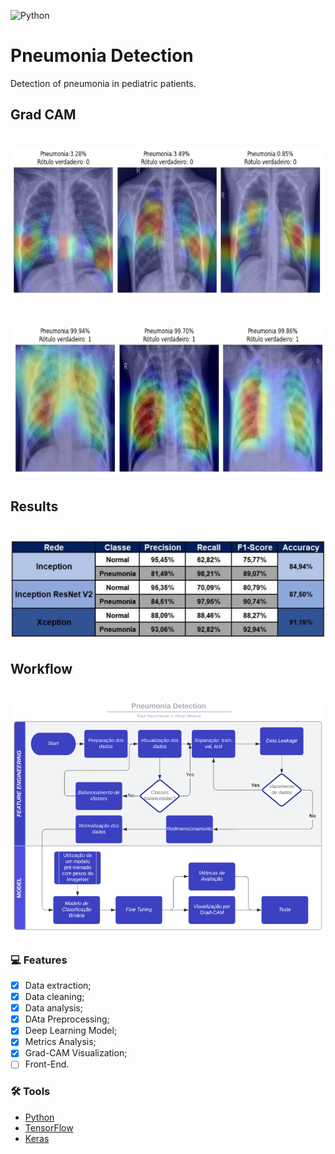 ![Python](https://img.shields.io/badge/python-%2314354C.svg?style=for-the-badge&logo=python&logoColor=white)

# Pneumonia Detection
Detection of pneumonia in pediatric patients.

## Grad CAM
<h1 align="center">
  <img WIDTH=700 HEIGHT=240 alt="Grad CAM" title="#Grad CAM" src="src/assets/grad_normal.png" />
</h1>

<h1 align="center">
  <img WIDTH=700 HEIGHT=240 alt="Grad CAM" title="#Grad CAM" src="src/assets/grad_pneumonia.png" />
</h1>

## Results

<h1 align="center">
  <img src="src/assets/resultados_chestxray.png" />
</h1>

## Workflow

<h1 align="center">
  <img src="src/assets/workflow.png" />
</h1>

### :computer: Features

- [x] Data extraction;
- [x] Data cleaning;
- [x] Data analysis;
- [x] DAta Preprocessing;
- [x] Deep Learning Model;
- [x] Metrics Analysis;
- [X] Grad-CAM Visualization;
- [ ] Front-End.

### 🛠 Tools

- [Python](https://www.python.org/)
- [TensorFlow](https://www.tensorflow.org/?hl=pt-br)
- [Keras](https://keras.io/)

